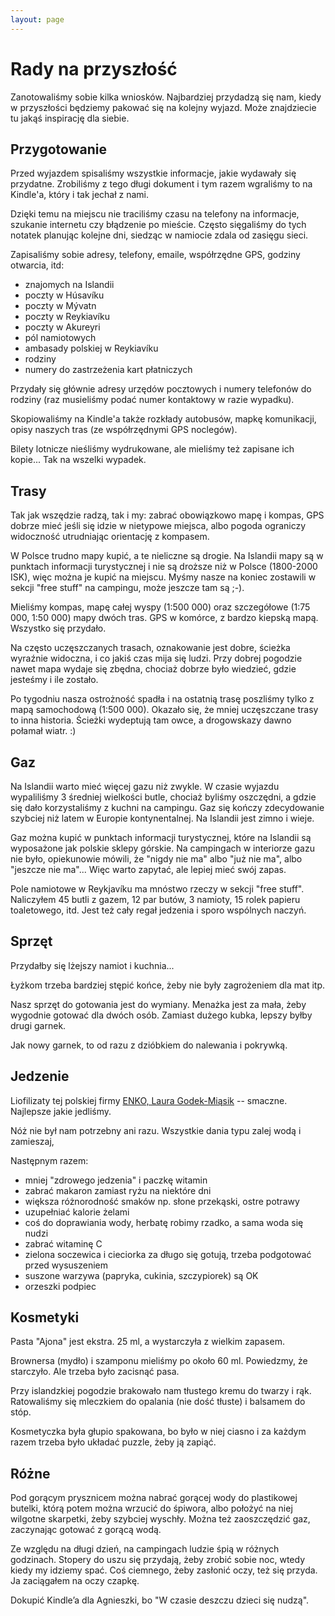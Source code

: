 ```yaml
---
layout: page
---
```


Rady na przyszłość
===================

Zanotowaliśmy sobie kilka wniosków. Najbardziej przydadzą się nam, kiedy w
przyszłości będziemy pakować się na kolejny wyjazd. Może znajdziecie tu jakąś
inspirację dla siebie.


Przygotowanie
--------------

Przed wyjazdem spisaliśmy wszystkie informacje, jakie wydawały się przydatne.
Zrobiliśmy z tego długi dokument i tym razem wgraliśmy to na Kindle'a, który i
tak jechał z nami.


Dzięki temu na miejscu nie traciliśmy czasu na telefony na informacje, szukanie
internetu czy błądzenie po mieście. Często sięgaliśmy do tych notatek planując
kolejne dni, siedząc w namiocie zdala od zasięgu sieci.

Zapisaliśmy sobie adresy, telefony, emaile, współrzędne GPS, godziny otwarcia,
itd:

 - znajomych na Islandii
 - poczty w Húsavíku
 - poczty w Mývatn
 - poczty w Reykiavíku
 - poczty w Akureyri
 - pól namiotowych
 - ambasady polskiej w Reykiavíku
 - rodziny
 - numery do zastrzeżenia kart płatniczych

Przydały się głównie adresy urzędów pocztowych i numery telefonów do rodziny
(raz musieliśmy podać numer kontaktowy w razie wypadku).

Skopiowaliśmy na Kindle'a także rozkłady autobusów, mapkę komunikacji, opisy
naszych tras (ze współrzędnymi GPS noclegów).

Bilety lotnicze nieśliśmy wydrukowane, ale mieliśmy też zapisane ich kopie...
Tak na wszelki wypadek.

Trasy
------

Tak jak wszędzie radzą, tak i my: zabrać obowiązkowo mapę i kompas, GPS dobrze
mieć jeśli się idzie w nietypowe miejsca, albo pogoda ograniczy widoczność
utrudniając orientację z kompasem.

W Polsce trudno mapy kupić, a te nieliczne są drogie. Na Islandii mapy są w
punktach informacji turystycznej i nie są droższe niż w Polsce (1800-2000 ISK),
więc można je kupić na miejscu. Myśmy nasze na koniec zostawili w sekcji "free
stuff" na campingu, może jeszcze tam są ;-).

Mieliśmy kompas, mapę całej wyspy (1:500 000) oraz szczegółowe (1:75 000, 1:50
000) mapy dwóch tras. GPS w komórce, z bardzo kiepską mapą. Wszystko się
przydało.

Na często uczęszczanych trasach, oznakowanie jest dobre, ścieżka wyraźnie
widoczna, i co jakiś czas mija się ludzi. Przy dobrej pogodzie nawet mapa wydaje
się zbędna, chociaż dobrze było wiedzieć, gdzie jesteśmy i ile zostało.

Po tygodniu nasza ostrożność spadła i na ostatnią trasę poszliśmy tylko z mapą
samochodową (1:500 000). Okazało się, że mniej uczęszczane trasy to inna
historia. Ścieżki wydeptują tam owce, a drogowskazy dawno połamał wiatr. :)

Gaz
----

Na Islandii warto mieć więcej gazu niż zwykle. W czasie wyjazdu wypaliliśmy 3
średniej wielkości butle, chociaż byliśmy oszczędni, a gdzie się dało
korzystaliśmy z kuchni na campingu. Gaz się kończy zdecydowanie szybciej niż
latem w Europie kontynentalnej. Na Islandii jest zimno i wieje.

Gaz można kupić w punktach informacji turystycznej, które na Islandii są
wyposażone jak polskie sklepy górskie. Na campingach w interiorze gazu nie było,
opiekunowie mówili, że "nigdy nie ma" albo "już nie ma", albo "jeszcze nie
ma"... Więc warto zapytać, ale lepiej mieć swój zapas.

Pole namiotowe w Reykjavíku ma mnóstwo rzeczy w sekcji "free stuff". Naliczyłem 45
butli z gazem, 12 par butów, 3 namioty, 15 rolek papieru toaletowego, itd. Jest
też cały regał jedzenia i sporo wspólnych naczyń.

Sprzęt
-------
Przydałby się lżejszy namiot i kuchnia...

Łyżkom trzeba bardziej stępić końce, żeby nie były zagrożeniem dla mat itp.

Nasz sprzęt do gotowania jest do wymiany. Menażka jest za mała, żeby wygodnie
gotować dla dwóch osób. Zamiast dużego kubka, lepszy byłby drugi garnek.

Jak nowy garnek, to od razu z dzióbkiem do nalewania i pokrywką.

Jedzenie
---------

Liofilizaty tej polskiej firmy <a href="http://lyofood.pl/">ENKO, Laura
Godek-Miąsik</a> -- smaczne. Najlepsze jakie jedliśmy.

Nóż nie był nam potrzebny ani razu. Wszystkie dania typu zalej wodą i zamieszaj,

Następnym razem: 
  - mniej "zdrowego jedzenia" i paczkę witamin
  - zabrać makaron zamiast ryżu na niektóre dni
  - większa różnorodność smaków np. słone przekąski, ostre potrawy
  - uzupełniać kalorie żelami
  - coś do doprawiania wody, herbatę robimy rzadko, a sama woda się nudzi
  - zabrać witaminę C
  - zielona soczewica i cieciorka za długo się gotują, trzeba podgotować przed wysuszeniem
  - suszone warzywa (papryka, cukinia, szczypiorek) są OK
  - orzeszki podpiec

Kosmetyki
----------
Pasta "Ajona" jest ekstra. 25 ml, a wystarczyła z wielkim zapasem.

Brownersa (mydło) i szamponu mieliśmy po około 60 ml. Powiedzmy, że starczyło.
Ale trzeba było zacisnąć pasa.

Przy islandzkiej pogodzie brakowało nam tłustego kremu do twarzy i rąk.
Ratowaliśmy się mleczkiem do opalania (nie dość tłuste) i balsamem do stóp.

Kosmetyczka była głupio spakowana, bo było w niej ciasno i za każdym razem
trzeba było układać puzzle, żeby ją zapiąć.

Różne
------

Pod gorącym prysznicem można nabrać gorącej wody do plastikowej butelki, którą
potem można wrzucić do śpiwora, albo położyć na niej wilgotne skarpetki, żeby
szybciej wyschły. Można też zaoszczędzić gaz, zaczynając gotować z gorącą wodą.

Ze względu na długi dzień, na campingach ludzie śpią w różnych godzinach.
Stopery do uszu się przydają, żeby zrobić sobie noc, wtedy kiedy my idziemy
spać. Coś ciemnego, żeby zasłonić oczy, też się przyda. Ja zaciągałem na oczy
czapkę.

Dokupić Kindle’a dla Agnieszki, bo "W czasie deszczu dzieci się nudzą".
